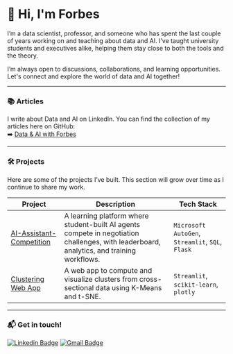 # 👋 Hi, I'm Forbes

I’m a data scientist, professor, and someone who has spent the last couple of years working on and teaching about data and AI. I’ve taught university students and executives alike, helping them stay close to both the tools and the theory.

I’m always open to discussions, collaborations, and learning opportunities. Let's connect and explore the world of data and AI together! 

---

### 📚 Articles
I write about Data and AI on LinkedIn. You can find the collection of my articles here on GitHub:  
➡️ [Data & AI with Forbes](https://github.com/bforbesc/Data-AI-with-Forbes)

---

### 🛠️ Projects
Here are some of the projects I’ve built. This section will grow over time as I continue to share my work.

| Project | Description | Tech Stack |
|---------|-------------|------|
| [AI-Assistant-Competition](https://github.com/bforbesc/AI-Assistant-Competition) | A learning platform where student-built AI agents compete in negotiation challenges, with leaderboard, analytics, and training workflows. | `Microsoft AutoGen`, `Streamlit`, `SQL`, `Flask` |
| [Clustering Web App](https://github.com/bforbesc/clustering-web-app) | A web app to compute and visualize clusters from cross-sectional data using K-Means and t-SNE. | `Streamlit`, `scikit-learn`, `plotly` |

---

### 📬 Get in touch!

[![Linkedin Badge](https://img.shields.io/badge/-bernardoforbescosta-blue?style=flat-square&logo=Linkedin&logoColor=white&link=https://www.linkedin.com/in/bernardoforbescosta/)](https://www.linkedin.com/in/bernardoforbescosta/)  [![Gmail Badge](https://img.shields.io/badge/-bernardoforbescosta@gmail.com-c14438?style=flat-square&logo=Gmail&logoColor=white&link=mailto:bernardoforbescosta@gmail.com)](mailto:bernardoforbescosta@gmail.com)
